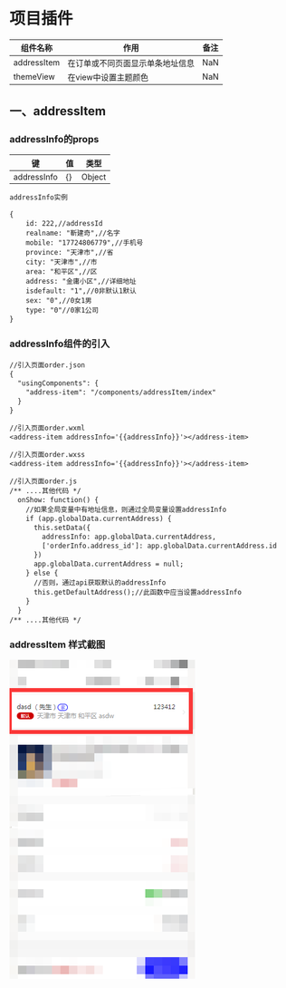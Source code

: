 # 项目插件

|组件名称|作用|备注|
|------|-----|----|
|addressItem|在订单或不同页面显示单条地址信息|NaN|
|themeView|在view中设置主题颜色|NaN|

## 一、addressItem 
### addressInfo的props
|键|值|类型|
|-|-|-|
|addressInfo|{}|Object|

`addressInfo实例`
```
{
    id: 222,//addressId
    realname: "靳建奇",//名字
    mobile: "17724806779",//手机号
    province: "天津市",//省
    city: "天津市",//市
    area: "和平区",//区
    address: "金庸小区",//详细地址
    isdefault: "1",//0非默认1默认
    sex: "0",//0女1男
    type: "0"//0家1公司
}
```
### addressInfo组件的引入
```
//引入页面order.json
{
  "usingComponents": {
    "address-item": "/components/addressItem/index"
  }
}
```

```
//引入页面order.wxml
<address-item addressInfo='{{addressInfo}}'></address-item>
```

```
//引入页面order.wxss
<address-item addressInfo='{{addressInfo}}'></address-item>
```

```
//引入页面order.js
/** ....其他代码 */
  onShow: function() {
    //如果全局变量中有地址信息，则通过全局变量设置addressInfo
    if (app.globalData.currentAddress) {
      this.setData({
        addressInfo: app.globalData.currentAddress,
        ['orderInfo.address_id']: app.globalData.currentAddress.id
      })
      app.globalData.currentAddress = null;
    } else {
      //否则，通过api获取默认的addressInfo
      this.getDefaultAddress();//此函数中应当设置addressInfo
    }
  }
/** ....其他代码 */
```
### addressItem 样式截图
![addressItem样式](./addressItem.png)